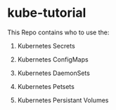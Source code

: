 # kube-tutorial

This Repo contains who to use the:

1) Kubernetes Secrets

2) Kubernetes ConfigMaps

3) Kubernetes DaemonSets

4) Kubernetes Petsets

5) Kubernetes Persistant Volumes

